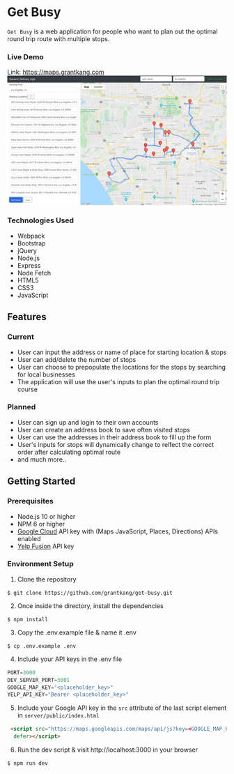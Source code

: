 # Get Busy
`Get Busy` is a web application for people who want to plan out the optimal round trip route with multiple stops.

### Live Demo
Link: https://maps.grantkang.com
![demo](images/demo.jpg)

### Technologies Used
* Webpack
* Bootstrap
* jQuery
* Node.js
* Express
* Node Fetch
* HTML5
* CSS3
* JavaScript

## Features

### Current
* User can input the address or name of place for starting location & stops
* User can add/delete the number of stops
* User can choose to prepopulate the locations for the stops by searching for local businesses
* The application will use the user's inputs to plan the optimal round trip course

### Planned
* User can sign up and login to their own accounts
* User can create an address book to save often visited stops
* User can use the addresses in their address book to fill up the form
* User's inputs for stops will dynamically change to relfect the correct order after calculating optimal route
* and much more..

## Getting Started

### Prerequisites
* Node.js 10 or higher
* NPM 6 or higher
* [Google Cloud](https://cloud.google.com) API key with (Maps JavaScript, Places, Directions) APIs enabled
* [Yelp Fusion](https://www.yelp.com/fusion) API key

### Environment Setup
1. Clone the repository
```shell
$ git clone https://github.com/grantkang/get-busy.git
```
2. Once inside the directory, install the dependencies
```shell
$ npm install
```
3. Copy the .env.example file & name it .env
```shell
$ cp .env.example .env
```
4. Include your API keys in the .env file
```javascript
PORT=3000
DEV_SERVER_PORT=3001
GOOGLE_MAP_KEY="<placeholder_key>"
YELP_API_KEY="Bearer <placeholder_key>"
```
5. Include your Google API key in the `src` attribute of the last script element in `server/public/index.html`
```html
 <script src="https://maps.googleapis.com/maps/api/js?key=<GOOGLE_MAP_KEY>&callback=myLib.init" async
  defer></script>
```

6. Run the dev script & visit http://localhost:3000 in your browser
```script
$ npm run dev
```
